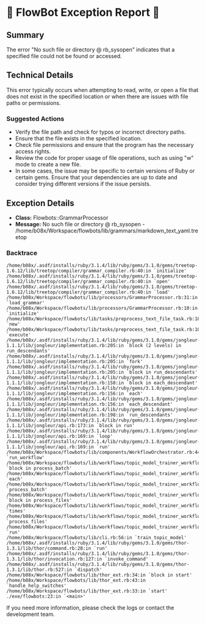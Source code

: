 # 🤖 FlowBot Exception Report 🤖


## Summary
The error "No such file or directory @ rb_sysopen" indicates that a specified file could not be found or accessed.

## Technical Details
This error typically occurs when attempting to read, write, or open a file that does not exist in the specified location or when there are issues with file paths or permissions.

### Suggested Actions
- Verify the file path and check for typos or incorrect directory paths.
- Ensure that the file exists in the specified location.
- Check file permissions and ensure that the program has the necessary access rights.
- Review the code for proper usage of file operations, such as using "w" mode to create a new file.
- In some cases, the issue may be specific to certain versions of Ruby or certain gems. Ensure that your dependencies are up to date and consider trying different versions if the issue persists.


## Exception Details

- **Class:** Flowbots::GrammarProcessor
- **Message:** No such file or directory @ rb_sysopen - /home/b08x/Workspace/flowbots/lib/grammars/markdown_text_yaml.treetop

### Backtrace

```
/home/b08x/.asdf/installs/ruby/3.1.4/lib/ruby/gems/3.1.0/gems/treetop-1.6.12/lib/treetop/compiler/grammar_compiler.rb:40:in `initialize'
/home/b08x/.asdf/installs/ruby/3.1.4/lib/ruby/gems/3.1.0/gems/treetop-1.6.12/lib/treetop/compiler/grammar_compiler.rb:40:in `open'
/home/b08x/.asdf/installs/ruby/3.1.4/lib/ruby/gems/3.1.0/gems/treetop-1.6.12/lib/treetop/compiler/grammar_compiler.rb:40:in `load'
/home/b08x/Workspace/flowbots/lib/processors/GrammarProcessor.rb:31:in `load_grammar'
/home/b08x/Workspace/flowbots/lib/processors/GrammarProcessor.rb:10:in `initialize'
/home/b08x/Workspace/flowbots/lib/tasks/preprocess_text_file_task.rb:10:in `new'
/home/b08x/Workspace/flowbots/lib/tasks/preprocess_text_file_task.rb:10:in `execute'
/home/b08x/.asdf/installs/ruby/3.1.4/lib/ruby/gems/3.1.0/gems/jongleur-1.1.1/lib/jongleur/implementation.rb:205:in `block (2 levels) in run_descendants'
/home/b08x/.asdf/installs/ruby/3.1.4/lib/ruby/gems/3.1.0/gems/jongleur-1.1.1/lib/jongleur/implementation.rb:205:in `fork'
/home/b08x/.asdf/installs/ruby/3.1.4/lib/ruby/gems/3.1.0/gems/jongleur-1.1.1/lib/jongleur/implementation.rb:205:in `block in run_descendants'
/home/b08x/.asdf/installs/ruby/3.1.4/lib/ruby/gems/3.1.0/gems/jongleur-1.1.1/lib/jongleur/implementation.rb:158:in `block in each_descendant'
/home/b08x/.asdf/installs/ruby/3.1.4/lib/ruby/gems/3.1.0/gems/jongleur-1.1.1/lib/jongleur/implementation.rb:156:in `each'
/home/b08x/.asdf/installs/ruby/3.1.4/lib/ruby/gems/3.1.0/gems/jongleur-1.1.1/lib/jongleur/implementation.rb:156:in `each_descendant'
/home/b08x/.asdf/installs/ruby/3.1.4/lib/ruby/gems/3.1.0/gems/jongleur-1.1.1/lib/jongleur/implementation.rb:198:in `run_descendants'
/home/b08x/.asdf/installs/ruby/3.1.4/lib/ruby/gems/3.1.0/gems/jongleur-1.1.1/lib/jongleur/api.rb:173:in `block in run'
/home/b08x/.asdf/installs/ruby/3.1.4/lib/ruby/gems/3.1.0/gems/jongleur-1.1.1/lib/jongleur/api.rb:169:in `loop'
/home/b08x/.asdf/installs/ruby/3.1.4/lib/ruby/gems/3.1.0/gems/jongleur-1.1.1/lib/jongleur/api.rb:169:in `run'
/home/b08x/Workspace/flowbots/lib/components/WorkflowOrchestrator.rb:44:in `run_workflow'
/home/b08x/Workspace/flowbots/lib/workflows/topic_model_trainer_workflow.rb:88:in `block in process_batch'
/home/b08x/Workspace/flowbots/lib/workflows/topic_model_trainer_workflow.rb:86:in `each'
/home/b08x/Workspace/flowbots/lib/workflows/topic_model_trainer_workflow.rb:86:in `process_batch'
/home/b08x/Workspace/flowbots/lib/workflows/topic_model_trainer_workflow.rb:79:in `block in process_files'
/home/b08x/Workspace/flowbots/lib/workflows/topic_model_trainer_workflow.rb:72:in `times'
/home/b08x/Workspace/flowbots/lib/workflows/topic_model_trainer_workflow.rb:72:in `process_files'
/home/b08x/Workspace/flowbots/lib/workflows/topic_model_trainer_workflow.rb:23:in `run'
/home/b08x/Workspace/flowbots/lib/cli.rb:56:in `train_topic_model'
/home/b08x/.asdf/installs/ruby/3.1.4/lib/ruby/gems/3.1.0/gems/thor-1.3.1/lib/thor/command.rb:28:in `run'
/home/b08x/.asdf/installs/ruby/3.1.4/lib/ruby/gems/3.1.0/gems/thor-1.3.1/lib/thor/invocation.rb:127:in `invoke_command'
/home/b08x/.asdf/installs/ruby/3.1.4/lib/ruby/gems/3.1.0/gems/thor-1.3.1/lib/thor.rb:527:in `dispatch'
/home/b08x/Workspace/flowbots/lib/thor_ext.rb:34:in `block in start'
/home/b08x/Workspace/flowbots/lib/thor_ext.rb:43:in `handle_help_switches'
/home/b08x/Workspace/flowbots/lib/thor_ext.rb:33:in `start'
./exe/flowbots:23:in `<main>'
```

If you need more information, please check the logs or contact the development team.
